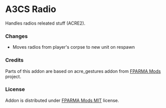 # A3CS Radio
Handles radios releated stuff (ACRE2).

### Changes
- Moves radios from player's corpse to new unit on respawn

### Credits
Parts of this addon are based on acre_gestures addon from [FPARMA Mods](https://github.com/fparma/fparma-mods) project.

### License
Addon is distributed under [FPARMA Mods MIT](https://github.com/fparma/fparma-mods/blob/master/LICENSE) license.
